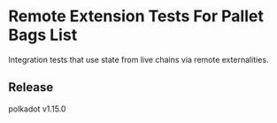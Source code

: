 # Remote Extension Tests For Pallet Bags List

Integration tests that use state from live chains via remote externalities.


## Release

polkadot v1.15.0
